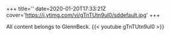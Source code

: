 +++
title=''
date=2020-01-20T17:33:21Z
cover='https://i.ytimg.com/vi/gTnTUtn9ul0/sddefault.jpg'
+++

All content belongs to GlennBeck.
{{< youtube gTnTUtn9ul0 >}}
